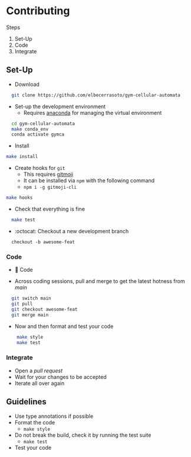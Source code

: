 # Contributing

Steps

1. Set-Up
2. Code
3. Integrate

## Set-Up

+ Download

```bash
  git clone https://github.com/elbecerrasoto/gym-cellular-automata
```

+ Set-up the development environment
  + Requires [anaconda](https://www.anaconda.com/) for managing the virtual environment

```bash
  cd gym-cellular-automata
  make conda_env
  conda activate gymca
```

+ Install

```bash
make install
```

+ Create hooks for `git`
  + This requires [gitmoji](https://github.com/carloscuesta/gitmoji)
  + It can be installed via `npm` with the following command
  + `npm i -g gitmoji-cli`

```bash
make hooks
```

+ Check that everything is fine

```bash
  make test
```

+ :octocat: Checkout a new development branch
```
  checkout -b awesome-feat
```

### Code

+ :space_invader: Code

+ Across coding sessions, pull and merge to get the latest hotness from _main_
```bash
  git switch main
  git pull
  git checkout awesome-feat
  git merge main
```

+ Now and then format and test your code
``` bash
    make style
    make test
```

### Integrate

+ Open a _pull request_
+ Wait for your changes to be accepted
+ Iterate all over again

## Guidelines

+ Use type annotations if possible
+ Format the code
  + `make style`
+ Do not break the build, check it by running the test suite
  + `make test`
+ Test your code
